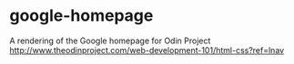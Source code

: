 # google-homepage  
A rendering of the Google homepage for Odin Project  
http://www.theodinproject.com/web-development-101/html-css?ref=lnav  

